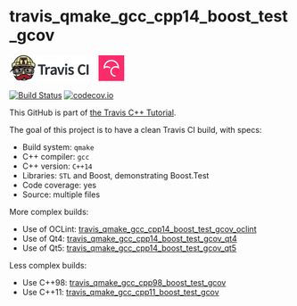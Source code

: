 # travis_qmake_gcc_cpp14_boost_test_gcov

[![Travis CI logo](TravisCI.png)](https://travis-ci.org)
![Whitespace](Whitespace.png)
[![Codecov logo](Codecov.png)](https://www.codecov.io)

[![Build Status](https://travis-ci.org/richelbilderbeek/travis_qmake_gcc_cpp14_boost_test_gcov.svg?branch=master)](https://travis-ci.org/richelbilderbeek/travis_qmake_gcc_cpp14_boost_test_gcov)
[![codecov.io](https://codecov.io/github/richelbilderbeek/travis_qmake_gcc_cpp14_boost_test_gcov/coverage.svg?branch=master)](https://codecov.io/github/richelbilderbeek/travis_qmake_gcc_cpp14_boost_test_gcov?branch=master)

This GitHub is part of [the Travis C++ Tutorial](https://github.com/richelbilderbeek/travis_cpp_tutorial).

The goal of this project is to have a clean Travis CI build, with specs:
 * Build system: `qmake`
 * C++ compiler: `gcc`
 * C++ version: `C++14`
 * Libraries: `STL` and Boost, demonstrating Boost.Test
 * Code coverage: yes
 * Source: multiple files

More complex builds:
 * Use of OCLint: [travis_qmake_gcc_cpp14_boost_test_gcov_oclint](https://www.github.com/richelbilderbeek/travis_qmake_gcc_cpp14_boost_test_gcov_oclint)
 * Use of Qt4: [travis_qmake_gcc_cpp14_boost_test_gcov_qt4](https://www.github.com/richelbilderbeek/travis_qmake_gcc_cpp14_boost_test_gcov_qt4)
 * Use of Qt5: [travis_qmake_gcc_cpp14_boost_test_gcov_qt5](https://www.github.com/richelbilderbeek/travis_qmake_gcc_cpp14_boost_test_gcov_qt5)

Less complex builds:
 * Use C++98: [travis_qmake_gcc_cpp98_boost_test_gcov](https://www.github.com/richelbilderbeek/travis_qmake_gcc_cpp98_boost_test_gcov)
 * Use C++11: [travis_qmake_gcc_cpp11_boost_test_gcov](https://www.github.com/richelbilderbeek/travis_qmake_gcc_cpp11_boost_test_gcov)

